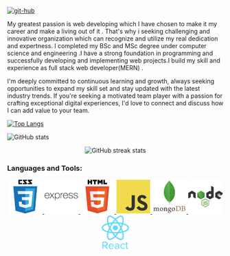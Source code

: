 <a href="https://ibb.co/5sbgbLb"><img src="https://i.ibb.co/6Dj7jFj/git-hub.jpg" alt="git-hub" border="0"></a>

 My greatest passion is web developing which I have chosen to make it my career and make a living out of it . That's why i seeking challenging and innovative organization which can recognize and utilize my real dedication and expertness. I completed my BSc and MSc degree under computer science and engineering .I have a strong foundation in programming and successfully developing and implementing web projects.I build my skill and experience as full stack web developer(MERN) .

I'm deeply committed to continuous learning and growth, always seeking opportunities to expand my skill set and stay updated with the latest industry trends. If you're seeking a motivated team player with a passion for crafting exceptional digital experiences, I'd love to connect and discuss how I can add value to your team.
<p align="center">
  
[![Top Langs](https://github-readme-stats.vercel.app/api/top-langs/?username=AKsamrat)](https://github.com/anuraghazra/github-readme-stats)

![GitHub stats](https://github-readme-stats.vercel.app/api?username=AKsamrat&show_icons=true&count_private=true)  
</p>

<div align="center">
  
![GitHub streak stats](https://streak-stats.demolab.com/?user=AKsamrat)  
</div>
<div>
  <h3 align="left">Languages and Tools:</h3>
<p align="center"> <a href="https://www.w3schools.com/css/" target="_blank" rel="noreferrer"> <img src="https://raw.githubusercontent.com/devicons/devicon/master/icons/css3/css3-original-wordmark.svg" alt="css3" width="80" height="80"/> </a> <a href="https://expressjs.com" target="_blank" rel="noreferrer"> <img src="https://raw.githubusercontent.com/devicons/devicon/master/icons/express/express-original-wordmark.svg" alt="express" width="80" height="80"/> </a> <a href="https://www.w3.org/html/" target="_blank" rel="noreferrer"> <img src="https://raw.githubusercontent.com/devicons/devicon/master/icons/html5/html5-original-wordmark.svg" alt="html5" width="80" height="80"/> </a> <a href="https://developer.mozilla.org/en-US/docs/Web/JavaScript" target="_blank" rel="noreferrer"> <img src="https://raw.githubusercontent.com/devicons/devicon/master/icons/javascript/javascript-original.svg" alt="javascript" width="80" height="80"/> </a> <a href="https://www.mongodb.com/" target="_blank" rel="noreferrer"> <img src="https://raw.githubusercontent.com/devicons/devicon/master/icons/mongodb/mongodb-original-wordmark.svg" alt="mongodb" width="80" height="80"/> </a> <a href="https://nodejs.org" target="_blank" rel="noreferrer"> <img src="https://raw.githubusercontent.com/devicons/devicon/master/icons/nodejs/nodejs-original-wordmark.svg" alt="nodejs" width="80" height="80"/> </a> <a href="https://reactjs.org/" target="_blank" rel="noreferrer"> <img src="https://raw.githubusercontent.com/devicons/devicon/master/icons/react/react-original-wordmark.svg" alt="react" width="80" height="80"/> </a> </p>
</div>

